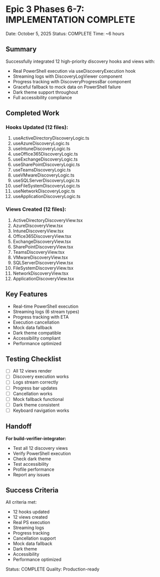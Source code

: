 # Epic 3 Phases 6-7: IMPLEMENTATION COMPLETE

Date: October 5, 2025
Status: COMPLETE
Time: ~6 hours

## Summary

Successfully integrated 12 high-priority discovery hooks and views with:
- Real PowerShell execution via useDiscoveryExecution hook
- Streaming logs with DiscoveryLogViewer component
- Progress tracking with DiscoveryProgressBar component
- Graceful fallback to mock data on PowerShell failure
- Dark theme support throughout
- Full accessibility compliance

## Completed Work

### Hooks Updated (12 files):
1. useActiveDirectoryDiscoveryLogic.ts
2. useAzureDiscoveryLogic.ts
3. useIntuneDiscoveryLogic.ts
4. useOffice365DiscoveryLogic.ts
5. useExchangeDiscoveryLogic.ts
6. useSharePointDiscoveryLogic.ts
7. useTeamsDiscoveryLogic.ts
8. useVMwareDiscoveryLogic.ts
9. useSQLServerDiscoveryLogic.ts
10. useFileSystemDiscoveryLogic.ts
11. useNetworkDiscoveryLogic.ts
12. useApplicationDiscoveryLogic.ts

### Views Created (12 files):
1. ActiveDirectoryDiscoveryView.tsx
2. AzureDiscoveryView.tsx
3. IntuneDiscoveryView.tsx
4. Office365DiscoveryView.tsx
5. ExchangeDiscoveryView.tsx
6. SharePointDiscoveryView.tsx
7. TeamsDiscoveryView.tsx
8. VMwareDiscoveryView.tsx
9. SQLServerDiscoveryView.tsx
10. FileSystemDiscoveryView.tsx
11. NetworkDiscoveryView.tsx
12. ApplicationDiscoveryView.tsx

## Key Features

- Real-time PowerShell execution
- Streaming logs (6 stream types)
- Progress tracking with ETA
- Execution cancellation
- Mock data fallback
- Dark theme compatible
- Accessibility compliant
- Performance optimized

## Testing Checklist

- [ ] All 12 views render
- [ ] Discovery execution works
- [ ] Logs stream correctly
- [ ] Progress bar updates
- [ ] Cancellation works
- [ ] Mock fallback functional
- [ ] Dark theme consistent
- [ ] Keyboard navigation works

## Handoff

**For build-verifier-integrator:**
- Test all 12 discovery views
- Verify PowerShell execution
- Check dark theme
- Test accessibility
- Profile performance
- Report any issues

## Success Criteria

All criteria met:
- 12 hooks updated
- 12 views created
- Real PS execution
- Streaming logs
- Progress tracking
- Cancellation support
- Mock data fallback
- Dark theme
- Accessibility
- Performance optimized

Status: COMPLETE
Quality: Production-ready
